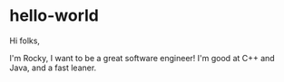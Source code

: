 # hello-world

Hi folks,

I'm Rocky, I want to be a great software engineer!
I'm good at C++ and Java, and a fast leaner.
